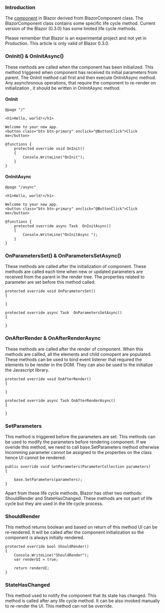 ### Introduction
The [component](https://github.com/jignesht24/Blazor/tree/master/Create%20Component) in Blazor derived from BlazorComponent class. The BlazorComponent class contains some specific life cycle method. Current version of the Blazor (0.3.0) has some limited life cycle methods. 

Please remember that Blazor is an experimental project and not yet in Production. This article is only valid of Blazor 0.3.0.

### OnInit() & OnInitAsync()
These methods are called when the component has been initialized. This method triggered when component has received its initial parameters from parent. The OnInit method call first and then execute OnInitAsync method.  Any asynchronous operations, that require the component to re-render on initialization , it should be written in OnInitAsync method.

#### OnInit
```
@page "/"

<h1>Hello, world!</h1>

Welcome to your new app.
<button class="btn btn-primary" onclick="@ButtonClick">Click me</button>

@functions {
    protected override void OnInit()
    {
        Console.WriteLine("OnInit");
    }
}
```
#### OnInitAsync
```
@page "/async"

<h1>Hello, world!</h1>

Welcome to your new app.
<button class="btn btn-primary" onclick="@ButtonClick">Click me</button>

@functions {
    protected override async Task  OnInitAsync()
    {
        Console.WriteLine("OnInitAsync ");
    }
}
```
### OnParametersSet() & OnParametersSetAsync()
These methods are called after the initialization of component. These methods are called each time when new or updated parameters are received from the parent in the render tree. The properties related to parameter are set before this method called.
```
protected override void OnParametersSet()
{
    
}
```
```
protected override async Task  OnParametersSetAsync()
{
    
}
```
### OnAfterRender & OnAfterRenderAsync
These methods are called after the render of component. When this methods are callled, all the elements and child comopent are populated. These methods can be used to bind event listener that required the elements to be render in the DOM. They can also be used to the initialize the Javascript library.
```
protected override void OnAfterRender()
{
    
}
```
```
protected override async Task OnAfterRenderAsync()
{
    
}
```
### SetParameters
This method is triggered before the parameters are set. This methods can be used to modify the parameters before rendering component. If we overide this method, we need to call base.SetParameters method otherwise Incomming parameter cannot be assigned to the properties on the class hence UI cannot be rendered.
```
public override void SetParameters(ParameterCollection parameters)
{
    
    base.SetParameters(parameters);
}
```
Apart from these life cycle methods, Blazor has other two methods: ShouldRender and StateHasChanged. These methods are not part of life cycle but they are used in the life cycle process.

### ShouldRender
This method returns boolean and based on return of this method UI can be re-rendered. It will be called after the component initialization so the component is always initially rendered. 
```
protected override bool ShouldRender()
{
    Console.WriteLine("ShouldRender");
    var renderUI = true;

    return renderUI;
}
```

### StateHasChanged
This method used to notify the component that its state has changed. This method is called after any life cycle method. It can be also invoked manually to re-render the UI. This method can not be override. 
